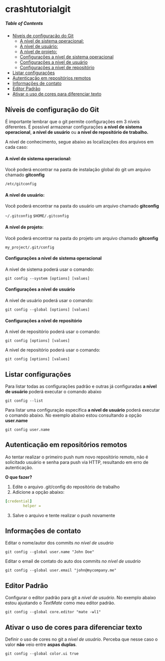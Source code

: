 # crashtutorialgit
##### Table of Contents
* [Níveis de configuração do Git](#níveis-de-configuração-do-git)
    * [A nível de sistema operacional:](#a-nível-de-sistema-operacional)
    * [A nível de usuário:](#a-nível-de-usuário)
    * [A nível de projeto:](#nível-de-projeto)
    * [Configurações a nível de sistema operacional](#configurações-a-nível-de-sistema-operacional)
    * [Configurações a nível de usuário](#configurações-a-nível-de-usuário)
    * [Configurações a nível de repositório](#configurações-a-nível-de-repositório)
* [Listar configurações](#listar-configurações)
* [Autenticação em repositórios remotos](#autenticação-em-repositórios-remotos)
* [Informações de contato](#informações-de-contato)
* [Editor Padrão](#editor-padrão)
* [Ativar o uso de cores para diferenciar texto](#ativar-o-uso-de-cores-para-diferenciar-texto)

## Níveis de configuração do Git
É importante lembrar que o git permite configurações em 3 níveis diferentes. É possível armazenar configurações **a nível de sistema operacional**, **a nível de usuário** ou **a nível de repositório de trabalho.**

A nível de conhecimento, segue abaixo as localizações dos arquivos em cada caso:

#### A nível de sistema operacional:
Você poderá encontrar na pasta de instalação global do git um arquivo chamado **gitconfig**

`/etc/gitconfig`

#### A nível de usuário:
Você poderá encontrar na pasta do usuário um arquivo chamado **gitconfig**

`~/.gitconfig`
`$HOME/.gitconfig`

#### A nível de projeto:
Você poderá encontrar na pasta do projeto um arquivo chamado **gitconfig**

`my_project/.git/config`

#### Configurações a nível de sistema operacional
A nível de sistema poderá usar o comando:

`git config --system [options] [values]`

#### Configurações a nível de usuário
A nível de usuário poderá usar o comando:

`git config --global [options] [values]`

#### Configurações a nível de repositório
A nível de repositório poderá usar o comando:

`git config [options] [values]`

A nível de repositório poderá usar o comando:

`git config [options] [values]`

## Listar configurações
Para listar todas as configurações padrão e outras já configuradas **a nível de usuário** poderá executar o comando abaixo

`git config --list`

Para listar uma configuração específica **a nível de usuário** poderá executar o comando abaixo. No exemplo abaixo estou consultando a opção **user.name**

`git config user.name`

## Autenticação em repositórios remotos
Ao tentar realizar o primeiro push num novo repositório remoto, não é solicitado usuário e senha para push via HTTP, resultando em erro de autenticação. 

**O que fazer?**

1. Edite o arquivo .git/config do repositório de trabalho
2. Adicione a opção abaixo:

```yaml
[credential]
        helper =
```

3. Salve o arquivo e tente realizar o push novamente

## Informações de contato
Editar o nome/autor dos commits *no nível de usuário*

`git config --global user.name "John Doe"`

Editar o email de contato do auto dos commits *no nível de usuário*

`git config --global user.email "john@mycompany.me"`

## Editor Padrão
Configurar o editor padrão para git a *nível de usuário*. No exemplo abaixo estou ajustando o *TextMate* como meu editor padrão.

`git config --global core.editor "mate -wl1"`

## Ativar o uso de cores para diferenciar texto
Definir o uso de cores no git a *nível de usuário*. Perceba que nesse caso o valor **não** veio entre **aspas duplas**.

`git config --global color.ui true`

